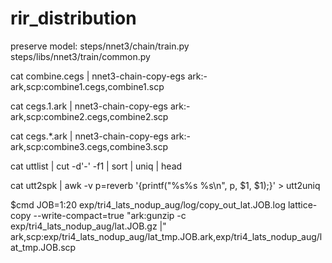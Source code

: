 # rir_distribution
preserve model: steps/nnet3/chain/train.py
steps/libs/nnet3/train/common.py

cat combine.cegs | nnet3-chain-copy-egs ark:- ark,scp:combine1.cegs,combine1.scp

cat cegs.1.ark | nnet3-chain-copy-egs ark:- ark,scp:combine2.cegs,combine2.scp

cat cegs.*.ark | nnet3-chain-copy-egs ark:- ark,scp:combine3.cegs,combine3.scp

cat uttlist | cut -d'-' -f1 | sort | uniq | head

cat utt2spk | awk -v p=reverb '{printf("%s%s %s\n", p, $1, $1);}' > utt2uniq

$cmd JOB=1:20 exp/tri4_lats_nodup_aug/log/copy_out_lat.JOB.log   lattice-copy --write-compact=true "ark:gunzip -c exp/tri4_lats_nodup_aug/lat.JOB.gz |" ark,scp:exp/tri4_lats_nodup_aug/lat_tmp.JOB.ark,exp/tri4_lats_nodup_aug/lat_tmp.JOB.scp



